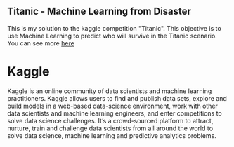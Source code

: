## Titanic - Machine Learning from Disaster
This is my solution to the kaggle competition "Titanic". This objective is to use Machine Learning to predict who will survive in the Titanic scenario. You can see more [here](https://www.kaggle.com/c/titanic)

# Kaggle 
Kaggle is an online community of data scientists and machine learning practitioners. Kaggle allows users to find and publish data sets, explore and build models in a web-based data-science environment, work with other data scientists and machine learning engineers, and enter competitions to solve data science challenges. It’s a crowd-sourced platform to attract, nurture, train and challenge data scientists from all around the world to solve data science, machine learning and predictive analytics problems.
